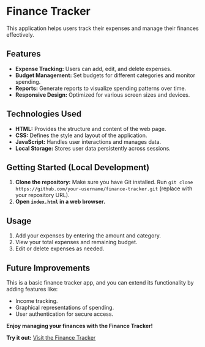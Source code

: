 # Finance Tracker

This application helps users track their expenses and manage their finances effectively.

## Features

- **Expense Tracking:** Users can add, edit, and delete expenses.
- **Budget Management:** Set budgets for different categories and monitor spending.
- **Reports:** Generate reports to visualize spending patterns over time.
- **Responsive Design:** Optimized for various screen sizes and devices.

## Technologies Used

- **HTML:** Provides the structure and content of the web page.
- **CSS:** Defines the style and layout of the application.
- **JavaScript:** Handles user interactions and manages data.
- **Local Storage:** Stores user data persistently across sessions.

## Getting Started (Local Development)

1. **Clone the repository:** Make sure you have Git installed. Run `git clone https://github.com/your-username/finance-tracker.git` (replace with your repository URL).
2. **Open `index.html` in a web browser.**

## Usage

1. Add your expenses by entering the amount and category.
2. View your total expenses and remaining budget.
3. Edit or delete expenses as needed.

## Future Improvements

This is a basic finance tracker app, and you can extend its functionality by adding features like:

- Income tracking.
- Graphical representations of spending.
- User authentication for secure access.

**Enjoy managing your finances with the Finance Tracker!**

**Try it out:** [Visit the Finance Tracker](https://your-app-link.com)
